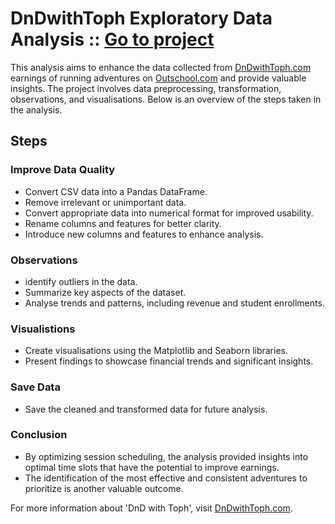# DnDwithToph Exploratory Data Analysis :: [Go to project](https://github.com/tophercollins/dndwithtoph-eda)

This analysis aims to enhance the data collected from [DnDwithToph.com](https://dndwithtoph.com/) earnings of running adventures on [Outschool.com](https://outschool.com/) and provide valuable insights. The project involves data preprocessing, transformation, observations, and visualisations. Below is an overview of the steps taken in the analysis.

## Steps

### Improve Data Quality

- Convert CSV data into a Pandas DataFrame.
- Remove irrelevant or unimportant data.
- Convert appropriate data into numerical format for improved usability.
- Rename columns and features for better clarity.
- Introduce new columns and features to enhance analysis.

### Observations

- identify outliers in the data.
- Summarize key aspects of the dataset.
- Analyse trends and patterns, including revenue and student enrollments.

### Visualistions

- Create visualisations using the Matplotlib and Seaborn libraries.
- Present findings to showcase financial trends and significant insights.
  
### Save Data

- Save the cleaned and transformed data for future analysis.

### Conclusion

- By optimizing session scheduling, the analysis provided insights into optimal time slots that have the potential to improve earnings.
- The identification of the most effective and consistent adventures to prioritize is another valuable outcome.

For more information about 'DnD with Toph', visit [DnDwithToph.com](https://dndwithtoph.com/).
